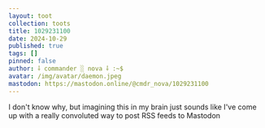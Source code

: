 ```yaml
---
layout: toot
collection: toots
title: 1029231100
date: 2024-10-29
published: true
tags: []
pinned: false
author: ⸸ commander ░ nova ⸸ :~$
avatar: /img/avatar/daemon.jpeg
mastodon: https://mastodon.online/@cmdr_nova/1029231100
---
```


I don't know why, but imagining this in my brain just sounds like I've come up with a really convoluted way to post RSS feeds to Mastodon
